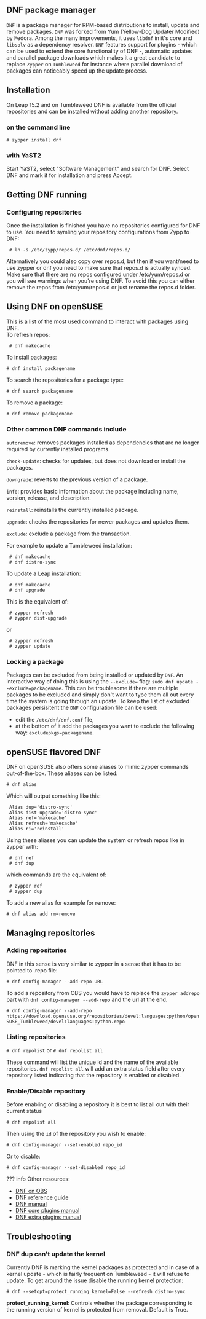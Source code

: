## DNF package manager

`DNF` is a package manager for RPM-based distributions to install, update and remove packages. `DNF` was forked from Yum (Yellow-Dog Updater Modified) by Fedora. Among the many improvements, it uses `libdnf` in it's core and `libsolv` as a dependency resolver. `DNF` features support for plugins - which can be used to extend the core functionality of DNF -, automatic updates and parallel package downloads which makes it a great candidate to replace `Zypper` on `Tumbleweed` for instance where parallel download of packages can noticeably speed up the update process.

## Installation
On Leap 15.2 and on Tumbleweed DNF is available from the official repositories and can be installed without adding another repository.

### on the command line
```
# zypper install dnf
```

### with YaST2

Start YaST2, select "Software Management" and search for DNF. Select DNF and mark it for installation and press Accept.

## Getting DNF running
### Configuring repositories
Once the installation is finished you have no repositories configured for DNF to use. You need to symling your repository configurations from Zypp to DNF:
```
 # ln -s /etc/zypp/repos.d/ /etc/dnf/repos.d/
```
Alternatively you could also copy over repos.d, but then if you want/need to use zypper or dnf you need to make sure that repos.d is actually synced.
Make sure that there are no repos configured under /etc/yum/repos.d or you will see warnings when you're using DNF. To avoid this you can either remove the repos from /etc/yum/repos.d or just rename the repos.d folder.

## Using DNF on openSUSE
This is a list of the most used command to interact with packages using DNF.   
To refresh repos:

` # dnf makecache`

To install packages:

 `# dnf install packagename`

To search the repositories for a package type:

 `# dnf search packagename`

To remove a package:

 `# dnf remove packagename`

### Other common DNF commands include

`autoremove`: removes packages installed as dependencies that are no longer required by currently installed programs.

`check-update`: checks for updates, but does not download or install the packages.

`downgrade`: reverts to the previous version of a package.

`info`: provides basic information about the package including name, version, release, and description.

`reinstall`: reinstalls the currently installed package.

`upgrade`: checks the repositories for newer packages and updates them.

`exclude`: exclude a package from the transaction.

For example to update a Tumbleweed installation:
```
 # dnf makecache
 # dnf distro-sync
```
To update a Leap installation:
```
 # dnf makecache
 # dnf upgrade
```
This is the equivalent of: 
```
 # zypper refresh 
 # zypper dist-upgrade
```
or
```
 # zypper refresh 
 # zypper update
```

### Locking a package
Packages can be excluded from being installed or updated by `DNF`. An interactive way of doing this is using the `--exclude=` flag: `sudo dnf update --exclude=packagename`. This can be troublesome if there are multiple packages to be excluded and simply don't want to type them all out every time the system is going through an update. To keep the list of excluded packages persisitent the `DNF` configuration file can be used:

* edit the `/etc/dnf/dnf.conf` file,
* at the bottom of it add the packages you want to exclude the following way: `excludepkgs=packagename`.

## openSUSE flavored DNF
DNF on openSUSE also offers some aliases to mimic zypper commands out-of-the-box. These aliases can be listed:

`# dnf alias`

Which will output something like this:
```
 Alias dup='distro-sync'
 Alias dist-upgrade='distro-sync'
 Alias ref='makecache'
 Alias refresh='makecache'
 Alias ri='reinstall'
```
Using these aliases you can update the system or refresh repos like in zypper with:
```
 # dnf ref
 # dnf dup
```
which commands are the equivalent of:
```
 # zypper ref
 # zypper dup 
```
To add a new alias for example for remove:

`# dnf alias add rm=remove`

## Managing repositories
### Adding repositories
DNF in this sense is very similar to zypper in a sense that it has to be pointed to .repo file:

 `# dnf config-manager --add-repo URL`

To add a repository from OBS you would have to replace the `zypper addrepo` part with `dnf config-manager --add-repo` and the url at the end.

 `# dnf config-manager --add-repo https://download.opensuse.org/repositories/devel:languages:python/openSUSE_Tumbleweed/devel:languages:python.repo`

### Listing repositories
 `# dnf repolist`
or
 `# dnf repolist all`

These command will list the unique id and the name of the available repositories. `dnf repolist all` will add an extra status field after every repository listed indicating that the repository is enabled or disabled.

### Enable/Disable repository
Before enabling or disabling a repository it is best to list all out with their current status

 `# dnf repolist all`

Then using the `id` of the repository you wish to enable:

 `# dnf config-manager --set-enabled repo_id`

Or to disable:

 `# dnf config-manager --set-disabled repo_id`

??? info
    Other resources:
* [DNF on OBS](https://build.opensuse.org/package/show/openSUSE%3AFactory/dnf)
* [DNF reference guide](https://docs.fedoraproject.org/en-US/quick-docs/dnf/) 
* [DNF manual](https://dnf.readthedocs.io/en/latest/) 
* [DNF core plugins manual](https://dnf-plugins-core.readthedocs.io/en/latest/)
* [DNF extra plugins manual](https://dnf-plugins-extras.readthedocs.io/en/latest/) 

## Troubleshooting 
### DNF dup can't update the kernel 
Currently DNF is marking the kernel packages as protected and in case of a kernel update - which is fairly frequent on Tumbleweed - it will refuse to update. To get around the issue disable the running kernel protection:

  `# dnf --setopt=protect_running_kernel=False --refresh distro-sync `

__protect_running_kernel__: Controls whether the package corresponding to the running version of kernel is protected from removal. Default is True.
